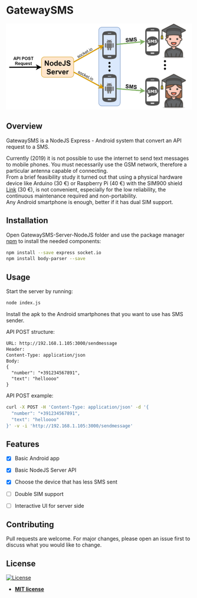 # GatewaySMS

![structure](https://github.com/ivaste/GatewaySMS/blob/master/Documentation/GatewaySMS_Scheme.png)


## Overview
GatewaySMS is a NodeJS Express - Android system that convert an API request to a SMS.

Currently (2019) it is not possible to use the internet to send text messages to mobile phones. You must necessarily use the GSM network, therefore a particular antenna capable of connecting.  
From a brief feasibility study it turned out that using a physical hardware device like Arduino (30 €) or Raspberry Pi (40 €) with the SIM900 shield [Link](https://www.amazon.it/AZDelivery-SIM-900-Antenna-Arduino/dp/B01M9J4N56/ref=sr_1_2?ie=UTF8&qid=1544983884&sr=8-2&keywords=arduino+gsm+shield+2) (30 €), is not convenient, especially for the low reliability, the continuous maintenance required and non-portability.  
Any Android smartphone is enough, better if it has dual SIM support.


## Installation

Open GatewaySMS-Server-NodeJS folder and use the package manager [npm](https://www.npmjs.com/get-npm) to install the needed components:

```bash
npm install --save express socket.io
npm install body-parser --save
```

## Usage

Start the server by running:

```bash
node index.js
```

Install the apk to the Android smartphones that you want to use has SMS sender.

API POST structure:
```
URL: http://192.168.1.105:3000/sendmessage
Header:
Content-Type: application/json
Body:
{
  "number": "+391234567891",
  "text": "helloooo"
}
```

API POST example: 
```bash
curl -X POST -H 'Content-Type: application/json' -d '{
  "number": "+391234567891",
  "text": "helloooo"
}' -v -i 'http://192.168.1.105:3000/sendmessage'
```

## Features

- [x] Basic Android app
- [x] Basic NodeJS Server API
- [x] Choose the device that has less SMS sent
- [ ] Double SIM support
- [ ] Interactive UI for server side


## Contributing
Pull requests are welcome. For major changes, please open an issue first to discuss what you would like to change.

## License
[![License](http://img.shields.io/:license-mit-blue.svg?style=flat-square)](http://badges.mit-license.org)
- **[MIT license](http://opensource.org/licenses/mit-license.php)**